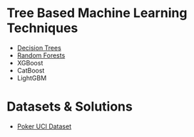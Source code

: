 # Tree Based Machine Learning Techniques
* [Decision Trees](DecisionTrees.ipynb)
* [Random Forests](RandomForest.ipynb)
* XGBoost
* CatBoost
* LightGBM

# Datasets & Solutions
* [Poker UCI Dataset](Poker.ipynb)

